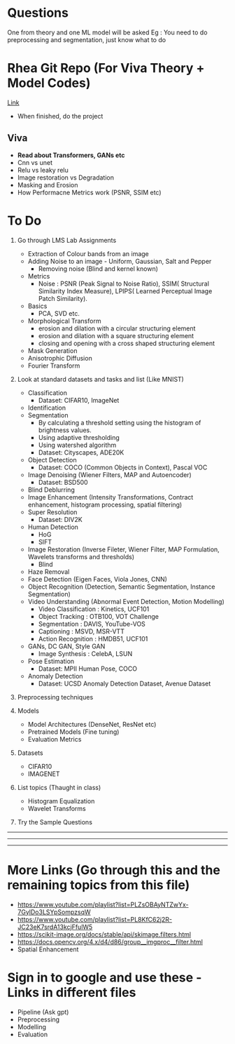 # Questions
One from theory and one ML model will be asked
Eg : You need to do preprocessing and segmentation, just know what to do

# Rhea Git Repo (For Viva Theory + Model Codes)
[Link](https://github.com/RP-1106/IVP-ImageProcessing/blob/main/SET-2/Question.txt)
+ When finished, do the project

## Viva
+ **Read about Transformers, GANs etc**
+ Cnn vs unet
+ Relu vs leaky relu
+ Image restoration vs Degradation
+ Masking and Erosion
+ How Performacne Metrics work (PSNR, SSIM etc)

# To Do
1. Go through LMS Lab Assignments
    - Extraction of Colour bands from an image
    - Adding Noise to an image - Uniform, Gaussian, Salt and Pepper
        - Removing noise (Blind and kernel known)
    - Metrics
        - Noise : PSNR (Peak Signal to Noise Ratio), SSIM( Structural Similarity Index Measure), LPIPS( Learned Perceptual Image Patch Similarity).
    - Basics
        - PCA, SVD etc.
    - Morphological Transform
        - erosion and dilation with a circular structuring element
        - erosion and dilation with a square structuring element
        - closing and opening with a cross shaped structuring element
    - Mask Generation
    - Anisotrophic Diffusion
    - Fourier Transform

1. Look at standard datasets and tasks and list (Like MNIST)
    - Classification
        - Dataset: CIFAR10, ImageNet
    - Identification
    - Segmentation
        - By calculating a threshold setting using the histogram of brightness values.
        - Using adaptive thresholding
        - Using watershed algorithm
        - Dataset: Cityscapes, ADE20K
    - Object Detection
        - Dataset: COCO (Common Objects in Context), Pascal VOC
    - Image Denoising (Wiener Filters, MAP and Autoencoder)
        - Dataset: BSD500
    - Blind Deblurring
    - Image Enhancement (Intensity Transformations, Contract enhancement, histogram processing, spatial filtering)
    - Super Resolution
        - Dataset: DIV2K
    - Human Detection
        - HoG
        - SIFT
    - Image Restoration (Inverse Fileter, Wiener Filter, MAP Formulation, Wavelets transforms and thresholds)
        - Blind
    - Haze Removal
    - Face Detection (Eigen Faces, Viola Jones, CNN)
    - Object Recognition (Detection, Semantic Segmentation, Instance Segmentation)
    - Video Understanding (Abnormal Event Detection, Motion Modelling)
        - Video Classification : Kinetics, UCF101
        - Object Tracking :  OTB100, VOT Challenge
        - Segmentation : DAVIS, YouTube-VOS
        - Captioning : MSVD, MSR-VTT
        - Action Recognition : HMDB51, UCF101
    - GANs, DC GAN, Style GAN
        - Image Synthesis : CelebA, LSUN
    - Pose Estimation
        - Dataset: MPII Human Pose, COCO
    - Anomaly Detection
        - Dataset: UCSD Anomaly Detection Dataset, Avenue Dataset

1. Preprocessing techniques
1. Models
    - Model Architectures (DenseNet, ResNet etc)
    - Pretrained Models (Fine tuning)
    - Evaluation Metrics
1. Datasets
    - CIFAR10
    - IMAGENET
1. List topics (Thaught in class)
    - Histogram Equalization
    - Wavelet Transforms
1. Try the Sample Questions

---
---
---
# More Links (Go through this and the remaining topics from this file)
- https://www.youtube.com/playlist?list=PLZsOBAyNTZwYx-7GylDo3LSYpSompzsqW
- https://www.youtube.com/playlist?list=PL8KfC62j2R-JC23eK7srdA13kcjFfulW5
- https://scikit-image.org/docs/stable/api/skimage.filters.html
- https://docs.opencv.org/4.x/d4/d86/group__imgproc__filter.html
- Spatial Enhancement

# Sign in to google and use these - Links in different files
- Pipeline (Ask gpt)
- Preprocessing
- Modelling
- Evaluation
